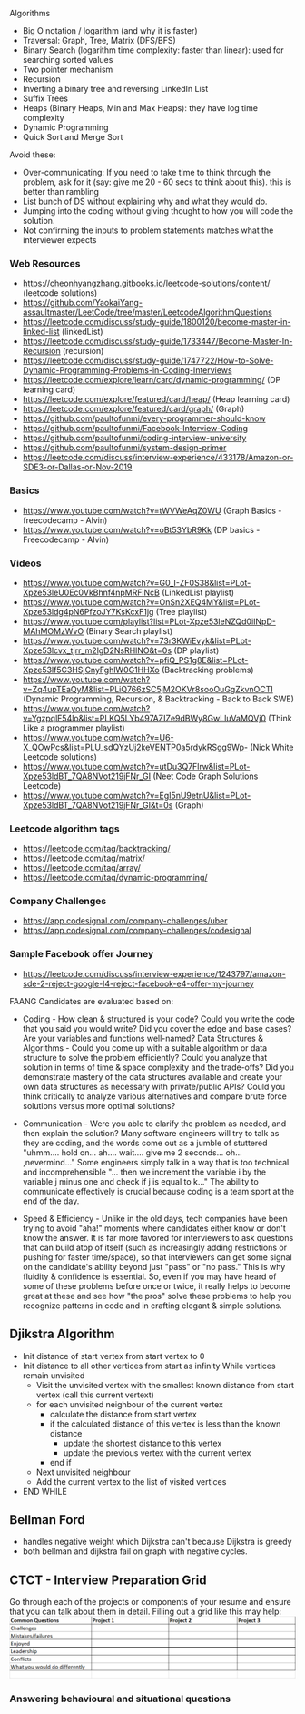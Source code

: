 Algorithms

- Big O notation / logarithm (and why it is faster)
- Traversal: Graph, Tree, Matrix (DFS/BFS)
- Binary Search (logarithm time complexity: faster than linear): used for searching sorted values
- Two pointer mechanism
- Recursion
- Inverting a binary tree and reversing LinkedIn List
- Suffix Trees
- Heaps (Binary Heaps, Min and Max Heaps): they have log time complexity
- Dynamic Programming
- Quick Sort and Merge Sort 


Avoid these: 
- Over-communicating: If you need to take time to think through the problem, ask for it (say: give me 20 - 60 secs to think about this). this is better than rambling
- List bunch of DS without explaining why and what they would do.
- Jumping into the coding without giving thought to how you will code the solution.
- Not confirming the inputs to problem statements matches what the interviewer expects

### Web Resources
- https://cheonhyangzhang.gitbooks.io/leetcode-solutions/content/ (leetcode solutions)
- https://github.com/YaokaiYang-assaultmaster/LeetCode/tree/master/LeetcodeAlgorithmQuestions
- https://leetcode.com/discuss/study-guide/1800120/become-master-in-linked-list (linkedList)
- https://leetcode.com/discuss/study-guide/1733447/Become-Master-In-Recursion (recursion)
- https://leetcode.com/discuss/study-guide/1747722/How-to-Solve-Dynamic-Programming-Problems-in-Coding-Interviews   
- https://leetcode.com/explore/learn/card/dynamic-programming/ (DP learning card)
- https://leetcode.com/explore/featured/card/heap/ (Heap learning card)
- https://leetcode.com/explore/featured/card/graph/ (Graph) 
- https://github.com/paultofunmi/every-programmer-should-know
- https://github.com/paultofunmi/Facebook-Interview-Coding
- https://github.com/paultofunmi/coding-interview-university
- https://github.com/paultofunmi/system-design-primer
- https://leetcode.com/discuss/interview-experience/433178/Amazon-or-SDE3-or-Dallas-or-Nov-2019

### Basics
- https://www.youtube.com/watch?v=tWVWeAqZ0WU (Graph Basics - freecodecamp - Alvin)
- https://www.youtube.com/watch?v=oBt53YbR9Kk (DP basics - Freecodecamp - Alvin)

### Videos
- https://www.youtube.com/watch?v=G0_I-ZF0S38&list=PLot-Xpze53leU0Ec0VkBhnf4npMRFiNcB (LinkedList playlist)
- https://www.youtube.com/watch?v=OnSn2XEQ4MY&list=PLot-Xpze53ldg4pN6PfzoJY7KsKcxF1jg (Tree playlist)
- https://www.youtube.com/playlist?list=PLot-Xpze53leNZQd0iINpD-MAhMOMzWvO (Binary Search playlist)
- https://www.youtube.com/watch?v=73r3KWiEvyk&list=PLot-Xpze53lcvx_tjrr_m2lgD2NsRHlNO&t=0s (DP playlist)
- https://www.youtube.com/watch?v=pfiQ_PS1g8E&list=PLot-Xpze53lf5C3HSjCnyFghlW0G1HHXo (Backtracking problems)  
- https://www.youtube.com/watch?v=Zq4upTEaQyM&list=PLiQ766zSC5jM2OKVr8sooOuGgZkvnOCTI (Dynamic Programming, Recursion, & Backtracking - Back to Back SWE)
- https://www.youtube.com/watch?v=YgzpqlF54lo&list=PLKQ5LYb497AZIZe9dBWy8GwLluVaMQVj0 (Think Like a programmer playlist)
- https://www.youtube.com/watch?v=U6-X_QOwPcs&list=PLU_sdQYzUj2keVENTP0a5rdykRSgg9Wp- (Nick White Leetcode solutions)
- https://www.youtube.com/watch?v=utDu3Q7Flrw&list=PLot-Xpze53ldBT_7QA8NVot219jFNr_GI (Neet Code Graph Solutions Leetcode)
- https://www.youtube.com/watch?v=EgI5nU9etnU&list=PLot-Xpze53ldBT_7QA8NVot219jFNr_GI&t=0s (Graph)

### Leetcode algorithm tags
- https://leetcode.com/tag/backtracking/
- https://leetcode.com/tag/matrix/
- https://leetcode.com/tag/array/
- https://leetcode.com/tag/dynamic-programming/

### Company Challenges
- https://app.codesignal.com/company-challenges/uber
- https://app.codesignal.com/company-challenges/codesignal

### Sample Facebook offer Journey 
- https://leetcode.com/discuss/interview-experience/1243797/amazon-sde-2-reject-google-l4-reject-facebook-e4-offer-my-journey

FAANG Candidates are evaluated based on: 
- Coding - How clean & structured is your code?  Could you write the code that you said you would write?  Did you cover the edge and base cases?  Are your variables and functions well-named? 
Data Structures & Algorithms - Could you come up with a suitable algorithm or data structure to solve the problem efficiently?  Could you analyze that solution in terms of time & space complexity and the trade-offs?  Did you demonstrate mastery of the data structures available and create your own data structures as necessary with private/public APIs?  Could you think critically to analyze various alternatives and compare brute force solutions versus more optimal solutions?

- Communication - Were you able to clarify the problem as needed, and then explain the solution?  Many software engineers will try to talk as they are coding, and the words come out as a jumble of stuttered "uhmm.... hold on... ah.... wait.... give me 2 seconds... oh... ,nevermind..."  Some engineers simply talk in a way that is too technical and incomprehensible "... then we increment the variable i by the variable j minus one and check if j is equal to k..."  The ability to communicate effectively is crucial because coding is a team sport at the end of the day.

- Speed & Efficiency - Unlike in the old days, tech companies have been trying to avoid "aha!" moments where candidates either know or don't know the answer.  It is far more favored for interviewers to ask questions that can build atop of itself (such as increasingly adding restrictions or pushing for faster time/space), so that interviewers can get some signal on the candidate's ability beyond just "pass" or "no pass."  This is why fluidity & confidence is essential.  So, even if you may have heard of some of these problems before once or twice, it really helps to become great at these and see how "the pros" solve these problems to help you recognize patterns in code and in crafting elegant & simple solutions.

## Djikstra Algorithm
- Init distance of start vertex from start vertex to 0
- Init distance to all other vertices from start as infinity
While vertices remain unvisited 
  - Visit the unvisited vertex with the smallest known distance from start vertex (call this current vertext)
  - for each unvisited neighbour of the current vertex
    - calculate the distance from start vertex
    - if the calculated distance of this vertex is less than the known distance
      - update the shortest distance to this vertex
      - update the previous vertex with the current vertex
    - end if
  - Next unvisited neighbour  
  - Add the current vertex to the list of visited vertices
- END WHILE    

## Bellman Ford
- handles negative weight which Dijkstra can't because Dijkstra is greedy
- both bellman and dijkstra fail on graph with negative cycles.

## CTCT - Interview Preparation Grid
Go through each of the projects or components of your resume and ensure that you can talk about them in
detail. Filling out a grid like this may help:
![img.png](img.png)

### Answering behavioural and situational questions
